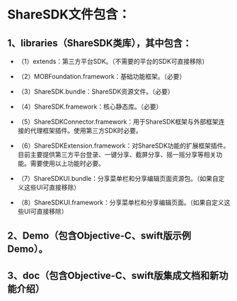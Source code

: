 
# ShareSDK文件包含：

## 1、libraries（ShareSDK类库），其中包含：
   * （1）extends：第三方平台SDK。（不需要的平台的SDK可直接移除）

   * （2）MOBFoundation.framework：基础功能框架。（必要）
   * （3）ShareSDK.bundle：ShareSDK资源文件。（必要）
   * （4）ShareSDK.framework：核心静态库。（必要）
   * （5）ShareSDKConnector.framework：用于ShareSDK框架与外部框架连接的代理框架插件。使用第三方SDK时必要。
   * （6）ShareSDKExtension.framework：对ShareSDK功能的扩展框架插件。目前主要提供第三方平台登录、一键分享、截屏分享、摇一摇分享等相关功能。需要使用以上功能时必要。

   * （7）ShareSDKUI.bundle：分享菜单栏和分享编辑页面资源包。（如果自定义这些UI可直接移除）
   * （8）ShareSDKUI.framework：分享菜单栏和分享编辑页面。（如果自定义这些UI可直接移除）

## 2、Demo（包含Objective-C、swift版示例Demo）。
## 3、doc（包含Objective-C、swift版集成文档和新功能介绍）

